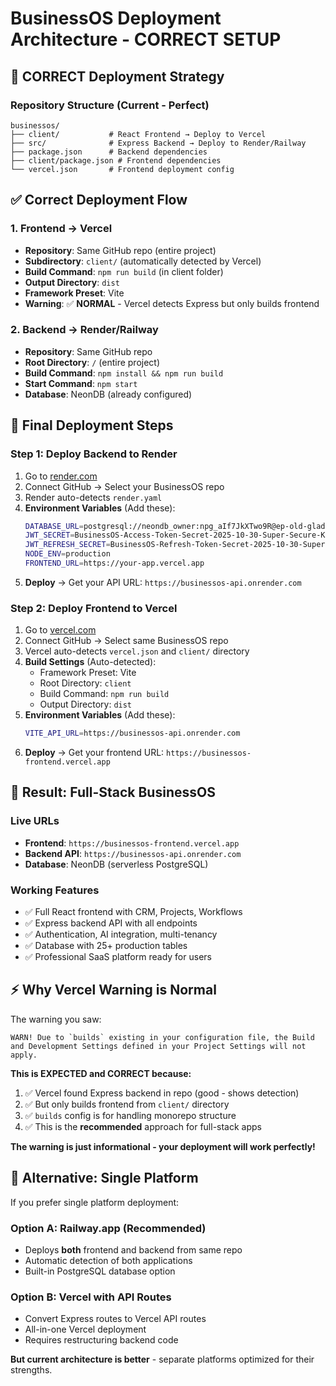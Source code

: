 # BusinessOS Deployment Architecture - CORRECT SETUP

## 🎯 **CORRECT Deployment Strategy**

### **Repository Structure (Current - Perfect)**
```
businessos/
├── client/           # React Frontend → Deploy to Vercel
├── src/              # Express Backend → Deploy to Render/Railway
├── package.json      # Backend dependencies
├── client/package.json # Frontend dependencies
└── vercel.json       # Frontend deployment config
```

## ✅ **Correct Deployment Flow**

### **1. Frontend → Vercel**
- **Repository**: Same GitHub repo (entire project)
- **Subdirectory**: `client/` (automatically detected by Vercel)
- **Build Command**: `npm run build` (in client folder)
- **Output Directory**: `dist`
- **Framework Preset**: Vite
- **Warning**: ✅ **NORMAL** - Vercel detects Express but only builds frontend

### **2. Backend → Render/Railway**
- **Repository**: Same GitHub repo  
- **Root Directory**: `/` (entire project)
- **Build Command**: `npm install && npm run build`
- **Start Command**: `npm start`
- **Database**: NeonDB (already configured)

## 🚀 **Final Deployment Steps**

### **Step 1: Deploy Backend to Render**
1. Go to [render.com](https://render.com)
2. Connect GitHub → Select your BusinessOS repo
3. Render auto-detects `render.yaml`
4. **Environment Variables** (Add these):
   ```bash
   DATABASE_URL=postgresql://neondb_owner:npg_aIf7JkXTwo9R@ep-old-glade-ag0bkego-pooler.c-2.eu-central-1.aws.neon.tech/neondb?sslmode=require&channel_binding=require
   JWT_SECRET=BusinessOS-Access-Token-Secret-2025-10-30-Super-Secure-Key-001
   JWT_REFRESH_SECRET=BusinessOS-Refresh-Token-Secret-2025-10-30-Super-Secure-Key-002
   NODE_ENV=production
   FRONTEND_URL=https://your-app.vercel.app
   ```
5. **Deploy** → Get your API URL: `https://businessos-api.onrender.com`

### **Step 2: Deploy Frontend to Vercel**
1. Go to [vercel.com](https://vercel.com)  
2. Connect GitHub → Select same BusinessOS repo
3. Vercel auto-detects `vercel.json` and `client/` directory
4. **Build Settings** (Auto-detected):
   - Framework Preset: Vite
   - Root Directory: `client`
   - Build Command: `npm run build`
   - Output Directory: `dist`
5. **Environment Variables** (Add these):
   ```bash
   VITE_API_URL=https://businessos-api.onrender.com
   ```
6. **Deploy** → Get your frontend URL: `https://businessos-frontend.vercel.app`

## 🎊 **Result: Full-Stack BusinessOS**

### **Live URLs**
- **Frontend**: `https://businessos-frontend.vercel.app` 
- **Backend API**: `https://businessos-api.onrender.com`
- **Database**: NeonDB (serverless PostgreSQL)

### **Working Features**
- ✅ Full React frontend with CRM, Projects, Workflows
- ✅ Express backend API with all endpoints
- ✅ Authentication, AI integration, multi-tenancy
- ✅ Database with 25+ production tables
- ✅ Professional SaaS platform ready for users

## ⚡ **Why Vercel Warning is Normal**

The warning you saw:
```
WARN! Due to `builds` existing in your configuration file, the Build and Development Settings defined in your Project Settings will not apply.
```

**This is EXPECTED and CORRECT because:**
1. ✅ Vercel found Express backend in repo (good - shows detection)
2. ✅ But only builds frontend from `client/` directory
3. ✅ `builds` config is for handling monorepo structure
4. ✅ This is the **recommended** approach for full-stack apps

**The warning is just informational - your deployment will work perfectly!**

## 🔧 **Alternative: Single Platform**

If you prefer single platform deployment:

### **Option A: Railway.app (Recommended)**
- Deploys **both** frontend and backend from same repo
- Automatic detection of both applications
- Built-in PostgreSQL database option

### **Option B: Vercel with API Routes**
- Convert Express routes to Vercel API routes
- All-in-one Vercel deployment
- Requires restructuring backend code

**But current architecture is better** - separate platforms optimized for their strengths.